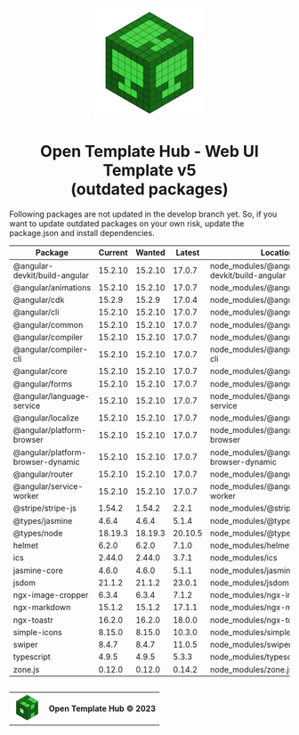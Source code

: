 <p align="center">
  <a href="https://opentemplatehub.com">
    <img src="https://raw.githubusercontent.com/open-template-hub/open-template-hub.github.io/master/assets/logo/ui/web-ui-logo.png" alt="Logo" width=200>
  </a>
</p>


<h1 align="center">
Open Template Hub - Web UI Template v5
  <br/>
(outdated packages)
</h1>

Following packages are not updated in the develop branch yet. So, if you want to update outdated packages on your own risk, update the package.json and install dependencies.

| Package | Current | Wanted | Latest | Location |
| --- | --- | --- | --- | --- |
| @angular-devkit/build-angular | 15.2.10 | 15.2.10 | 17.0.7 | node_modules/@angular-devkit/build-angular |
| @angular/animations | 15.2.10 | 15.2.10 | 17.0.7 | node_modules/@angular/animations |
| @angular/cdk | 15.2.9 | 15.2.9 | 17.0.4 | node_modules/@angular/cdk |
| @angular/cli | 15.2.10 | 15.2.10 | 17.0.7 | node_modules/@angular/cli |
| @angular/common | 15.2.10 | 15.2.10 | 17.0.7 | node_modules/@angular/common |
| @angular/compiler | 15.2.10 | 15.2.10 | 17.0.7 | node_modules/@angular/compiler |
| @angular/compiler-cli | 15.2.10 | 15.2.10 | 17.0.7 | node_modules/@angular/compiler-cli |
| @angular/core | 15.2.10 | 15.2.10 | 17.0.7 | node_modules/@angular/core |
| @angular/forms | 15.2.10 | 15.2.10 | 17.0.7 | node_modules/@angular/forms |
| @angular/language-service | 15.2.10 | 15.2.10 | 17.0.7 | node_modules/@angular/language-service |
| @angular/localize | 15.2.10 | 15.2.10 | 17.0.7 | node_modules/@angular/localize |
| @angular/platform-browser | 15.2.10 | 15.2.10 | 17.0.7 | node_modules/@angular/platform-browser |
| @angular/platform-browser-dynamic | 15.2.10 | 15.2.10 | 17.0.7 | node_modules/@angular/platform-browser-dynamic |
| @angular/router | 15.2.10 | 15.2.10 | 17.0.7 | node_modules/@angular/router |
| @angular/service-worker | 15.2.10 | 15.2.10 | 17.0.7 | node_modules/@angular/service-worker |
| @stripe/stripe-js | 1.54.2 | 1.54.2 | 2.2.1 | node_modules/@stripe/stripe-js |
| @types/jasmine | 4.6.4 | 4.6.4 | 5.1.4 | node_modules/@types/jasmine |
| @types/node | 18.19.3 | 18.19.3 | 20.10.5 | node_modules/@types/node |
| helmet | 6.2.0 | 6.2.0 | 7.1.0 | node_modules/helmet |
| ics | 2.44.0 | 2.44.0 | 3.7.1 | node_modules/ics |
| jasmine-core | 4.6.0 | 4.6.0 | 5.1.1 | node_modules/jasmine-core |
| jsdom | 21.1.2 | 21.1.2 | 23.0.1 | node_modules/jsdom |
| ngx-image-cropper | 6.3.4 | 6.3.4 | 7.1.2 | node_modules/ngx-image-cropper |
| ngx-markdown | 15.1.2 | 15.1.2 | 17.1.1 | node_modules/ngx-markdown |
| ngx-toastr | 16.2.0 | 16.2.0 | 18.0.0 | node_modules/ngx-toastr |
| simple-icons | 8.15.0 | 8.15.0 | 10.3.0 | node_modules/simple-icons |
| swiper | 8.4.7 | 8.4.7 | 11.0.5 | node_modules/swiper |
| typescript | 4.9.5 | 4.9.5 | 5.3.3 | node_modules/typescript |
| zone.js | 0.12.0 | 0.12.0 | 0.14.2 | node_modules/zone.js |

<table align="right"><tr><td><a href="https://opentemplatehub.com"><img src="https://raw.githubusercontent.com/open-template-hub/open-template-hub.github.io/master/assets/logo/brand-logo.png" width="50px" alt="oth"/></a></td><td><b>Open Template Hub © 2023</b></td></tr></table>

